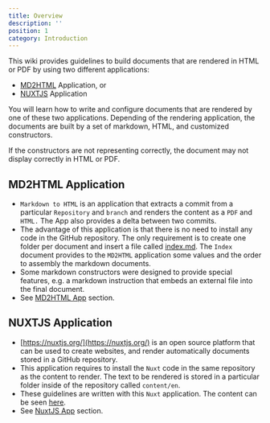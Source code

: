```yaml
---
title: Overview
description: ''
position: 1
category: Introduction
---
```

This wiki provides guidelines to build documents that are rendered in HTML or PDF by using two different applications:

* [MD2HTML](./md2html-application) Application, or
* [NUXTJS](./nuxtjs-application) Application

You will learn how to write and configure documents that are rendered by one of these two applications. Depending of the rendering application, the documents are built by a set of markdown, HTML, and customized constructors.

<ShAlert>If the constructors are not representing correctly, the document may not display correctly in HTML or PDF.</ShAlert>


## MD2HTML Application

* `Markdown to HTML` is an application that extracts a commit from a particular `Repository` and `branch` and renders the content as a `PDF` and `HTML.` The App also provides a delta between two commits.
* The advantage of this application is that there is no need to install any code in the GitHub repository. The only requirement is to create one folder per document and insert a file called [index.md](/md2html-setup#index). The `Index` document provides to the `MD2HTML` application some values and the order to assembly the markdown documents. 
* Some markdown constructors were designed to provide special features, e.g. a markdown instruction that embeds an external file into the final document.
* See [MD2HTML App](/md2html-introduction) section.


## NUXTJS Application

* [https://nuxtjs.org/](https://nuxtjs.org/) is an open source platform that can be used to create websites, and render automatically documents stored in a GitHub repository.
* This application requires to install the `Nuxt` code in the same repository as the content to render. The text to be rendered is stored in a particular folder inside of the repository called `content/en`.
* These guidelines are written with this `Nuxt` application. The content can be seen [here](https://github.com/standardshub/markdown_guidelines/tree/master/content/en).
* See [NuxtJS App](/nuxtjs) section.
